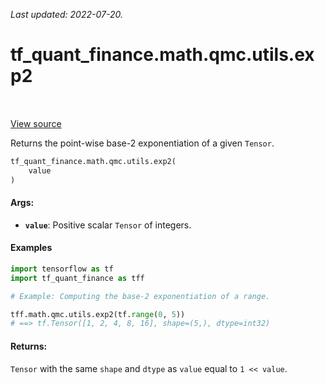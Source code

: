 <!--
This file is generated by a tool. Do not edit directly.
For open-source contributions the docs will be updated automatically.
-->

*Last updated: 2022-07-20.*

<div itemscope itemtype="http://developers.google.com/ReferenceObject">
<meta itemprop="name" content="tf_quant_finance.math.qmc.utils.exp2" />
<meta itemprop="path" content="Stable" />
</div>

# tf_quant_finance.math.qmc.utils.exp2

<!-- Insert buttons and diff -->

<table class="tfo-notebook-buttons tfo-api" align="left">
</table>

<a target="_blank" href="https://github.com/google/tf-quant-finance/blob/master/tf_quant_finance/math/qmc/utils.py">View source</a>



Returns the point-wise base-2 exponentiation of a given `Tensor`.

```python
tf_quant_finance.math.qmc.utils.exp2(
    value
)
```



<!-- Placeholder for "Used in" -->


#### Args:


* <b>`value`</b>: Positive scalar `Tensor` of integers.

#### Examples

```python
import tensorflow as tf
import tf_quant_finance as tff

# Example: Computing the base-2 exponentiation of a range.

tff.math.qmc.utils.exp2(tf.range(0, 5))
# ==> tf.Tensor([1, 2, 4, 8, 16], shape=(5,), dtype=int32)
```

#### Returns:

`Tensor` with the same `shape` and `dtype` as `value` equal to `1 << value`.
